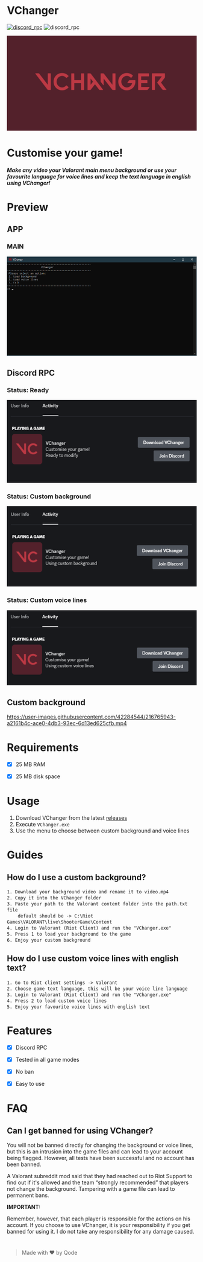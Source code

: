 # VChanger
[![discord_rpc](https://img.shields.io/badge/JOIN-DISCORD%20SERVER-blue)](https://discord.gg/2RTnsYGDWd) ![discord_rpc](https://img.shields.io/badge/USING-DISCORD%20RPC-blue)

![VChanger_banner](data/images/banner.png  "VChanger")

# Customise your game!
##### Make any video your Valorant main menu background or use your favourite language for voice lines and keep the text language in english using VChanger!

  
# Preview
## APP
### MAIN
![VChanger_APP](data/images/menu.png  "VChanger")
## Discord RPC
### Status: Ready
![VChanger_RPC 1](data/images/rpc_ready.png  "VChanger")
### Status: Custom background
![VChanger_RPC 2](data/images/rpc_background.png  "VChanger")
### Status: Custom voice lines
![VChanger_RPC 3](data/images/rpc_voicelines.png  "VChanger")

## Custom background
https://user-images.githubusercontent.com/42284544/216765943-a2161b4c-ace0-4db3-93ec-6d13ed625cfb.mp4





# Requirements

- [x] 25 MB RAM

- [x] 25 MB disk space

  

# Usage
1. Download VChanger from the latest [releases](https://github.com/OfficialQode/VChanger/releases/tag/Latest)
2. Execute `VChanger.exe`
3. Use the menu to choose between custom background and voice lines
    
# Guides

## How do I use a custom background?
    1. Download your background video and rename it to video.mp4
    2. Copy it into the VChanger folder
    3. Paste your path to the Valorant content folder into the path.txt file
        default should be -> C:\Riot Games\VALORANT\live\ShooterGame\Content
    4. Login to Valorant (Riot Client) and run the "VChanger.exe"
    5. Press 1 to load your background to the game
    6. Enjoy your custom background

## How do I use custom voice lines with english text?
    1. Go to Riot client settings -> Valorant
    2. Choose game text language, this will be your voice line language
    3. Login to Valorant (Riot Client) and run the "VChanger.exe"
    4. Press 2 to load custom voice lines
    5. Enjoy your favourite voice lines with english text


# Features
- [x]  Discord RPC
- [x]  Tested in all game modes
- [x]  No ban
- [x]  Easy to use
  

# FAQ

  

## Can I get banned for using VChanger?

You will not be banned directly for changing the background or voice lines, but this is an intrusion into the game files and can lead to your account being flagged. However, all tests have been successful and no account has been banned.

A Valorant subreddit mod said that they had reached out to Riot Support to find out if it's allowed and the team “strongly recommended” that players not change the background. Tampering with a game file can lead to permanent bans.

**IMPORTANT:**

Remember, however, that each player is responsible for the actions on his account. If you choose to use VChanger, it is your responsibility if you get banned for using it. I do not take any responsibility for any damage caused.


#

> Made with ♥ by Qode
